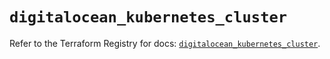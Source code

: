 # `digitalocean_kubernetes_cluster`

Refer to the Terraform Registry for docs: [`digitalocean_kubernetes_cluster`](https://registry.terraform.io/providers/digitalocean/digitalocean/2.61.0/docs/resources/kubernetes_cluster).
